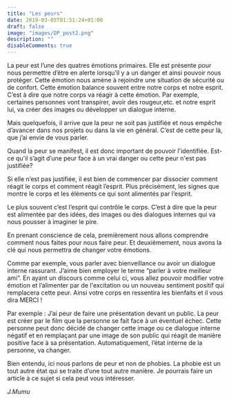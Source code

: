 ```yaml
---
title: "Les peurs"
date: 2019-03-05T01:51:24+01:00
draft: false
image: "images/DP_post2.png"
description: ""
disableComments: true
---
```


La peur est l’une des quatres émotions primaires. Elle est présente pour nous permettre d’être en alerte lorsqu’il y a un danger et ainsi pouvoir nous protéger. Cette émotion nous amène à rejoindre une situation de sécurité ou de confort. 
Cette émotion balance souvent entre notre corps et notre esprit. C’est à dire que notre corps va réagir à cette émotion. Par exemple, certaines personnes vont transpirer, avoir des rougeur,etc. et notre esprit lui, va créer des images ou développer un dialogue interne.


Mais quelquefois, il arrive que la peur ne soit pas justifiée et nous empêche d’avancer dans nos projets ou dans la vie en général. C’est de cette peur là, que j’ai envie de vous parler.

 Quand la peur se manifest, il est donc important de pouvoir l'identifiée. Est-ce qu'il s’agit d’une peur face à un vrai danger ou cette peur n'est pas justifiée?

Si elle n’est pas justifiée, il est bien de commencer par dissocier comment réagit le corps et comment réagit l’esprit. Plus précisément, les signes que montre le corps et les éléments ce qui sont alimentés par l’esprit. 

Le plus souvent c’est l’esprit qui contrôle le corps. C’est à dire que la peur est alimentée par des idées, des images ou des dialogues internes qui va nous pousser à imaginer le pire. 

En prenant conscience de cela, premièrement nous allons comprendre comment nous faites pour nous faire peur. Et deuxièmement, nous avons la clé qui nous permettra de changer votre émotions. 

Comme par exemple, vous parler avec bienveillance ou avoir un dialogue interne rassurant. 
J’aime bien employer le terme “parler à votre meilleur ami”. En ayant un discours comme celui ci, vous allez pouvoir modifier votre émotion et l’alimenter par de l'excitation ou un nouveau sentiment positif qui remplacera cette peur.
Ainsi votre corps en ressentira les bienfaits et il vous dira MERCI !

Par exemple : 
J’ai peur de faire une présentation devant un public. 
La peur est créer par le film que la personne se fait face à un éventuel échec.
Cette personne peut donc décidé de changer cette image ou ce dialogue interne négatif et en remplaçant par une image de son public qui réagit de manière positive face à sa présentation. Automatiquement, l’état interne de la personne, va changer.

Bien entendu, ici nous parlons de peur et non de phobies. La phobie est un tout autre état qui se traite d’une tout autre manière. Je pourrais faire un article à ce sujet si cela peut vous intéresser.

*J.Mumu*